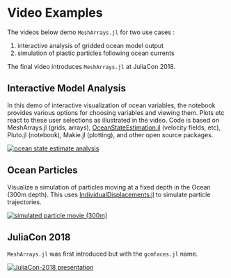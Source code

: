# Video Examples

The videos below demo `MeshArrays.jl` for two use cases :

1. interactive analysis of gridded ocean model output
1. simulation of plastic particles following ocean currents

The final video introduces `MeshArrays.jl` at JuliaCon 2018.

## Interactive Model Analysis

In this demo of interactive visualization of ocean variables, the notebook provides various options for choosing variables and viewing them. Plots etc react to these user selections as illustrated in the video. Code is based on  MeshArrays.jl (grids, arrays), [OceanStateEstimation.jl](https://github.com/gaelforget/OceanStateEstimation.jl) (velocity fields, etc), Pluto.jl (notebook), Makie.jl (plotting), and other open source packages.

[![ocean state estimate analysis](https://user-images.githubusercontent.com/20276764/144332405-ed8d163f-04b9-408a-8fd0-08d91e9be91b.png)](https://youtu.be/UEmBnzspSRg)

## Ocean Particles

Visualize a simulation of particles moving at a fixed depth in the Ocean (300m depth). This uses [IndividualDisplacements.jl](https://github.com/JuliaClimate/IndividualDisplacements.jl) to simulate particle trajectories.

[![simulated particle movie (300m)](https://user-images.githubusercontent.com/20276764/84767001-b89a4400-af9f-11ea-956f-2e207f892c4f.png)](https://youtu.be/M6vAUtIsIIY)

## JuliaCon 2018

`MeshArrays.jl` was first introduced but with the `gcmfaces.jl` name.

[![JuliaCon-2018 presentation](https://user-images.githubusercontent.com/20276764/84893715-abe42180-b06d-11ea-92d3-173b678a701e.png)](https://youtu.be/RDxAy_zSUvg)

